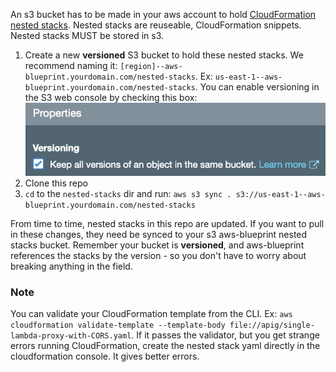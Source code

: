 An s3 bucket has to be made in your aws account to hold [CloudFormation nested stacks](https://docs.aws.amazon.com/AWSCloudFormation/latest/UserGuide/using-cfn-nested-stacks.html). Nested stacks are reuseable, CloudFormation snippets. Nested stacks MUST be stored in s3.

1.  Create a new **versioned** S3 bucket to hold these nested stacks. We recommend naming it: `[region]--aws-blueprint.yourdomain.com/nested-stacks`. Ex: `us-east-1--aws-blueprint.yourdomain.com/nested-stacks`. You can enable versioning in the S3 web console by checking this box:
    ![Image of Yaktocat](../img/vers3.png)
1.  Clone this repo
1.  `cd` to the `nested-stacks` dir and run: `aws s3 sync . s3://us-east-1--aws-blueprint.yourdomain.com/nested-stacks`

From time to time, nested stacks in this repo are updated. If you want to pull in these changes, they need be synced to your s3 aws-blueprint nested stacks bucket. Remember your bucket is **versioned**, and aws-blueprint references the stacks by the version - so you don't have to worry about breaking anything in the field.

### Note

You can validate your CloudFormation template from the CLI. Ex: `aws cloudformation validate-template --template-body file://apig/single-lambda-proxy-with-CORS.yaml`. If it passes the validator, but you get strange errors running CloudFormation, create the nested stack yaml directly in the cloudformation console. It gives better errors.
